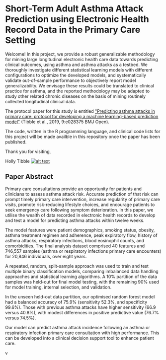 <!-- Grab your social icons from https://github.com/carlsednaoui/gitsocial -->

# Short-Term Adult Asthma Attack Prediction using Electronic Health Record Data in the Primary Care Setting

Welcome!  In this project,  we provide a robust generalizable methodology for mining large longitudinal electronic health care data towards predicting clinical outcomes, using asthma and asthma attacks as a testbed. We thoroughly investigate different statistical learning models with different configurations to optimize the developed models, and systematically validate out-of-sample performance to objectively report model generalizability. We envisage these results could be translated to clinical practice for asthma, and the reported methodology may be adapted to study other related chronic diseases on the basis of mining routinely collected longitudinal clinical data.

The protocol paper for this study is entitled ["Predicting asthma attacks in primary care: protocol for developing a machine learning-based prediction model"](https://bmjopen.bmj.com/content/9/7/e028375) (Tibble et al., 2019, 9:e028375 BMJ Open).

The code, written in the R programming language, and clinical code lists for this project will be made availble in this repository once the paper has been published. 

Thank you for visiting,

Holly Tibble [![alt text][1.2]][1]



## Paper Abstract
Primary care consultations provide an opportunity for patients and clinicians to assess asthma attack risk.  Accurate prediction of that risk can prompt timely primary care intervention, increase regularity of primary care visits, promote risk-reducing lifestyle choices, and encourage patients to seek emergency care following symptom deterioration.  In this paper, we utilise the wealth of data recorded in electronic health records to develop and test a model for predicting asthma attacks within twelve weeks. 

The model features were patient demographics, smoking status, obesity, asthma treatment regimen and adherence, peak expiratory flow, history of asthma attacks, respiratory infections, blood eosinophil counts, and comorbidities.  The final analysis dataset comprised 40 features and 746,557 samples (asthma or respiratory infections primary care encounters) for 20,846 individuals, over eight years.

A repeated, random, split-sample approach was used to train and test multiple binary classification models, comparing imbalanced data handling approaches and statistical learning algorithms.  A 10% partition of the data samples was held-out for final model testing, with the remaining 90% used for model training, internal selection, and validation.  

In the unseen held-out data partition, our optimised random forest model had a balanced accuracy of 75.9% (sensitivity 52.3%, and specificity 99.6%).  Those with previous asthma attacks have higher sensitivity (66.9 versus 40.8%), with modest differences in positive predictive value (76.7% versus 74.5%).    

Our model can predict asthma attack incidence following an asthma or respiratory infection primary care consultation with high performance.  This can be developed into a clinical decision support tool to enhance patient care. 


[1]: https://twitter.com/HollyTibble
[1.2]: http://i.imgur.com/wWzX9uB.png

v
